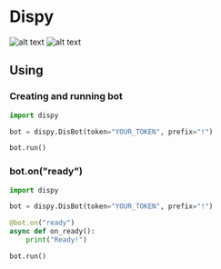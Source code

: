 # Dispy
![alt text](https://img.shields.io/badge/version-0.1devpr-informational?style=flat) ![alt text](https://img.shields.io/badge/lang-python-informational)
## Using

### Creating and running bot
```python
import dispy

bot = dispy.DisBot(token="YOUR_TOKEN", prefix="!")

bot.run()
```

### bot.on("ready")
```python
import dispy

bot = dispy.DisBot(token="YOUR_TOKEN", prefix="!")

@bot.on("ready")
async def on_ready():
    print("Ready!")

bot.run()
```

